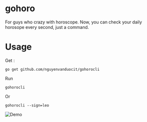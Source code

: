 # gohoro
For guys who crazy with horoscope. Now, you can check your daily horosope every second, just a command.

# Usage
Get :

`go get github.com/nguyenvanduocit/gohorocli`

Run

`gohorocli`

Or

`gohorocli --sign=leo`

![Demo](https://lh3.googleusercontent.com/-3vQ_sCWoh8I/VvI8CvaBnPI/AAAAAAAADis/-IUpr-9qvSgBANBcGYXHewMV0lkyvlWwgCCo/s1152-Ic42/Screen%2BShot%2B2016-03-23%2Bat%2B1.42.07%2BPM.png)
